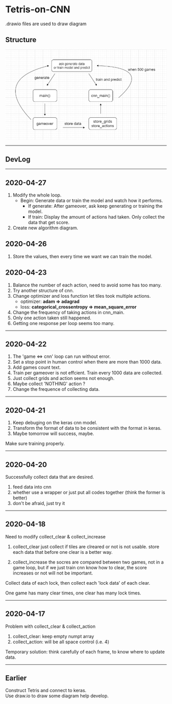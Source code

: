 # Tetris-on-CNN

.drawio files are used to draw diagram

## Structure

![structure](cnn_tetris_algorithm.jpg)

---

## DevLog

---

## 2020-04-27

1. Modify the whole loop.
    * Begin: Generate data or train the model and watch how it performs.  
        * If generate: After gameover, ask keep generating or training the model.
        * If train: Display the amount of actions had taken. Only collect the data that get score.
2. Create new algorithm diagram.

## 2020-04-26

1. Store the values, then every time we want we can train the model.  

## 2020-04-23

1. Balance the number of each action, need to avoid some has too many.
2. Try another structure of cnn.
3. Change optimizer and loss function let tiles took multiple actions.  
    * optimizer: __adam &rArr; adagrad__  
    * loss: __categorical_crossentropy &rArr; mean_square_error__  
4. Change the frequency of taking actions in cnn_main.
5. Only one action taken still happened.
6. Getting one response per loop seems too many.

---

## 2020-04-22

1. The 'game &hArr; cnn' loop can run without error.
2. Set a stop point in human control when there are more than 1000 data.
3. Add games count text.
4. Train per gameover is not effcient. Train every 1000 data are collected.
5. Just collect grids and action seems not enough.
6. Maybe collect 'NOTHING' action ?
7. Change the frequence of collecting data.

---

## 2020-04-21

1. Keep debuging on the keras cnn model.
2. Transform the format of data to be consistent with the format in keras.
3. Maybe tomorrow will success, maybe.

Make sure training properly.

---

## 2020-04-20

Successfully collect data that are desired.

1. feed data into cnn
2. whether use a wrapper or just put all codes together (think the former is better)
3. don't be afraid, just try it

---

## 2020-04-18

Need to modify collect_clear & collect_increase

1. collect_clear
just collect if tiles are clreared or not is not usable.
store each data that before one clear is a better way.

2. collect_increase
the socres are compared between two games, not in a game loop,
but if we just train cnn know how to clear,
the score increases or not will not be important.

Collect data of each lock, then collect each 'lock data' of each clear.

One game has many clear times, one clear has many lock times.

---

## 2020-04-17

Problem with collect_clear & collect_action

1. collect_clear: keep empty numpt array
2. collect_action: will be all space control (i.e. 4)

Temporary solution: think carefully of each frame, to know where to update data.

---

## Earlier

Construct Tetris and connect to keras.  
Use draw.io to draw some diagram help develop.
